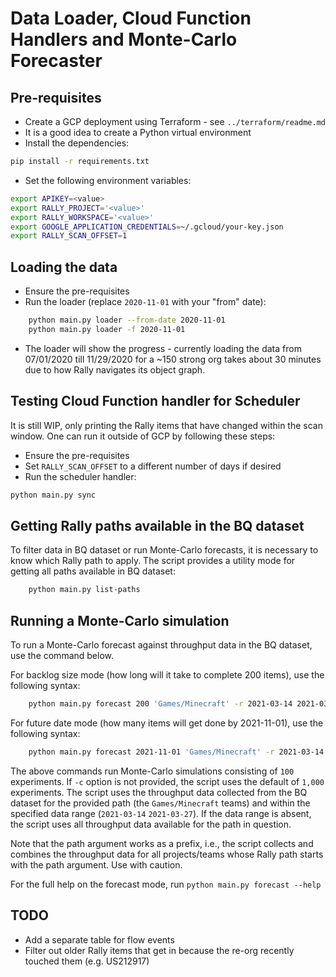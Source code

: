 # Data Loader, Cloud Function Handlers and Monte-Carlo Forecaster

## Pre-requisites

* Create a GCP deployment using Terraform - see ```../terraform/readme.md```
* It is a good idea to create a Python virtual environment
* Install the dependencies: 
```bash
pip install -r requirements.txt
```
* Set the following environment variables:
```bash
export APIKEY=<value>
export RALLY_PROJECT='<value>'
export RALLY_WORKSPACE='<value>'
export GOOGLE_APPLICATION_CREDENTIALS=~/.gcloud/your-key.json 
export RALLY_SCAN_OFFSET=1
```

## Loading the data

* Ensure the pre-requisites
* Run the loader (replace ```2020-11-01``` with your "from" date):
```bash
    python main.py loader --from-date 2020-11-01
    python main.py loader -f 2020-11-01
```
* The loader will show the progress - currently loading the data
  from 07/01/2020 till 11/29/2020 for a ~150 strong org takes about 
  30 minutes due to how Rally navigates its object graph.
  
## Testing Cloud Function handler for Scheduler

It is still WIP, only printing the Rally items that have changed
within the scan window. One can run it outside of GCP by following these steps:

* Ensure the pre-requisites
* Set ```RALLY_SCAN_OFFSET``` to a different number of days if desired
* Run the scheduler handler:
```bash
python main.py sync
```

## Getting Rally paths available in the BQ dataset

To filter data in BQ dataset or run Monte-Carlo forecasts, it is necessary to know which Rally path to apply. 
The script provides a utility mode for getting all paths available in BQ dataset:

```bash
    python main.py list-paths
```

## Running a Monte-Carlo simulation

To run a Monte-Carlo forecast against throughput data in the BQ dataset, use the command below.

For backlog size mode (how long will it take to complete 200 items), use the following syntax:

```bash
    python main.py forecast 200 'Games/Minecraft' -r 2021-03-14 2021-03-27 -c 100
```

For future date mode (how many items will get done by 2021-11-01), use the following syntax:

```bash
    python main.py forecast 2021-11-01 'Games/Minecraft' -r 2021-03-14 2021-03-27 -c 100
```

The above commands run Monte-Carlo simulations consisting of ```100``` experiments. 
If ```-c``` option is not provided, the script uses the default of ```1,000``` experiments. 
The script uses the throughput data collected from the BQ dataset for the provided path 
(the ```Games/Minecraft``` teams) and within the specified data range
(```2021-03-14``` ```2021-03-27```). If the data range is absent, the script uses all throughput data 
available for the path in question. 

Note that the path argument works as a prefix, i.e., the script collects and combines the throughput data
for all projects/teams whose Rally path starts with the path argument. Use with caution.

For the full help on the forecast mode, run ```python main.py forecast --help```

## TODO

* Add a separate table for flow events
* Filter out older Rally items that get in because the re-org recently touched them (e.g. US212917)